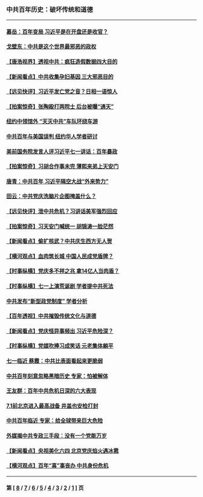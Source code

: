 ### 中共百年历史：破坏传统和道德
---
#### [慕岳：百年变局 习近平是在开盘还是收官？](../../pages/nf1176114/n13206516.md?09080430) 
#### [戈壁东：中共是这个世界最邪恶的政权](../../pages/nf1176114/n13085641.md?09080430) 
#### [【唐浩视界】透视中共：疯狂造假数据四大目的](../../pages/nf1176114/n13080590.md?09080430) 
#### [【新闻看点】中共收集孕妇基因 三大邪恶目的](../../pages/nf1176114/n13077182.md?09080430) 
#### [【远见快评】习近平发亡党之音？日相一语惊人](../../pages/nf1176114/n13074809.md?09080430) 
#### [【拍案惊奇】张陶殴打两院士 后台被曝“通天”](../../pages/nf1176114/n13070496.md?09080430) 
#### [纽约中领馆外 “天灭中共”车队环绕车游](../../pages/nf1176114/n13070693.md?09080430) 
#### [中共百年与美国误判 纽约华人学者研讨](../../pages/nf1176114/n13067969.md?09080430) 
#### [美前国务院发言人评习近平七一讲话：百年暴政](../../pages/nf1176114/n13066986.md?09080430) 
#### [【拍案惊奇】习胡合作事未完 薄熙来弟上天安门](../../pages/nf1176114/n13065867.md?09080430) 
#### [唐青：中共百年 习近平隔空大战“外来势力”](../../pages/nf1176114/n13065976.md?09080430) 
#### [田云：中共党庆洗脑片企图掩盖什么？](../../pages/nf1176114/n13064395.md?09080430) 
#### [【远见快评】泄中共危机？习讲话美军强烈回应](../../pages/nf1176114/n13064269.md?09080430) 
#### [【拍案惊奇】习天安门喊统一 胡锦涛一脸茫然](../../pages/nf1176114/n13063233.md?09080430) 
#### [【新闻看点】偷扩核武？中共庆生西方无人贺](../../pages/nf1176114/n13061263.md?09080430) 
#### [【横河观点】血肉筑长城 中国人民成党盾牌？](../../pages/nf1176114/n13061779.md?09080430) 
#### [【时事纵横】党庆多不祥之兆 拿14亿人当肉盾？](../../pages/nf1176114/n13061709.md?09080430) 
#### [【时事纵横】七一上演荒诞剧 学者提中共死法](../../pages/nf1176114/n13058990.md?09080430) 
#### [中共发布“新型政党制度” 学者分析](../../pages/nf1176114/n13056354.md?09080430) 
#### [【百年透视】中共摧毁传统文化与道德](../../pages/nf1176114/n13057253.md?09080430) 
#### [【新闻看点】党庆怪异事频出 习近平危险深？](../../pages/nf1176114/n13056781.md?09080430) 
#### [【时事纵横】党媒吹捧习成笑话 元老集体躺平](../../pages/nf1176114/n13056792.md?09080430) 
#### [七一临近 蔡霞：中共比表面看起来更脆弱](../../pages/nf1176114/n13056418.md?09080430) 
#### [中共百年刻意忽略黑暗历史 专家：怕被解体](../../pages/nf1176114/n13056056.md?09080430) 
#### [王友群：百年中共危机日深的六大表现](../../pages/nf1176114/n13054263.md?09080430) 
#### [7.1前北京进入最高战备 井盖也安检打封](../../pages/nf1176114/n13053641.md?09080430) 
#### [中共百年临近 专家：给全球带来巨大危险](../../pages/nf1176114/n13053663.md?09080430) 
#### [外媒揭中共专政三手段：没有一个党能万岁](../../pages/nf1176114/n13049352.md?09080430) 
#### [【新闻看点】央视美化六四 北京党庆焰火遇冰雹](../../pages/nf1176114/n13048310.md?09080430) 
#### [【横河观点】百年“喜”事丧办 中共身份危机](../../pages/nf1176114/n13049869.md?09080430) 

---
#### 第 [ [8](./8.md?09080430) / [7](./7.md?09080430) / [6](./6.md?09080430) / [5](./5.md?09080430) / [4](./4.md?09080430) / [3](./3.md?09080430) / [2](./2.md?09080430) / [1](./1.md?09080430) ] 页
